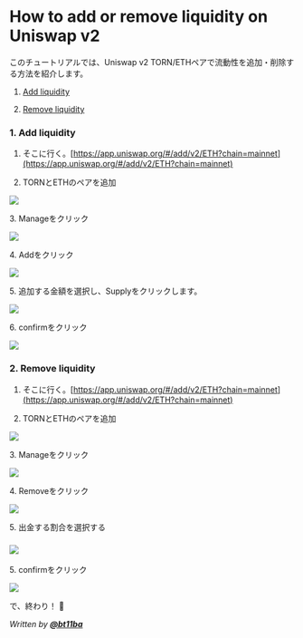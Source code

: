 # How to add or remove liquidity on Uniswap v2
このチュートリアルでは、Uniswap v2 TORN/ETHペアで流動性を追加・削除する方法を紹介します。

1. [Add liquidity](how-to-add-or-remove-liquidity-on-uniswapv2.md#add-liquidity)

2. [Remove liquidity](how-to-add-or-remove-liquidity-on-uniswapv2.md#remove-liquidity)

### 1. Add liquidity
1. そこに行く。[https://app.uniswap.org/#/add/v2/ETH?chain=mainnet](https://app.uniswap.org/#/add/v2/ETH?chain=mainnet)

2. TORNとETHのペアを追加

![](<../.gitbook/assets/1 (3).png>)

3\. Manageをクリック

![](../.gitbook/assets/2.png)

4\. Addをクリック

![](<../.gitbook/assets/3 (2).png>)

5\. 追加する金額を選択し、Supplyをクリックします。

![](../.gitbook/assets/1add.png)

6\. confirmをクリック

![](../.gitbook/assets/2add.png)

### 2. Remove liquidity
1. そこに行く。[https://app.uniswap.org/#/add/v2/ETH?chain=mainnet](https://app.uniswap.org/#/add/v2/ETH?chain=mainnet)

2. TORNとETHのペアを追加

![](<../.gitbook/assets/1 (2).png>)

3\. Manageをクリック

![](<../.gitbook/assets/2 (2).png>)

4\. Removeをクリック

![](<../.gitbook/assets/3 (1).png>)

5\. 出金する割合を選択する

### ![](../.gitbook/assets/4remove.png)
5\. confirmをクリック

![](../.gitbook/assets/5remove.png)

で、終わり！ :tada:

*Written by* [***@bt11ba***](https://torn.community/u/bt11ba/)

